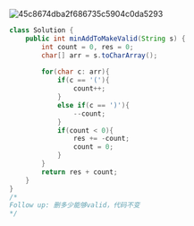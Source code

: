 ![45c8674dba2f686735c5904c0da5293](https://user-images.githubusercontent.com/54644860/147183453-febcce73-5c4d-450b-8f31-d4f24bf7c5d6.jpg)


```java
class Solution {
    public int minAddToMakeValid(String s) {
        int count = 0, res = 0;
        char[] arr = s.toCharArray();
        
        for(char c: arr){
            if(c == '('){
                count++;
            }
            else if(c == ')'){
                --count;
            }
            if(count < 0){
                res += -count;
                count = 0;
            }
        }        
        return res + count;
    }
}
/*
Follow up: 删多少能够valid，代码不变
*/
